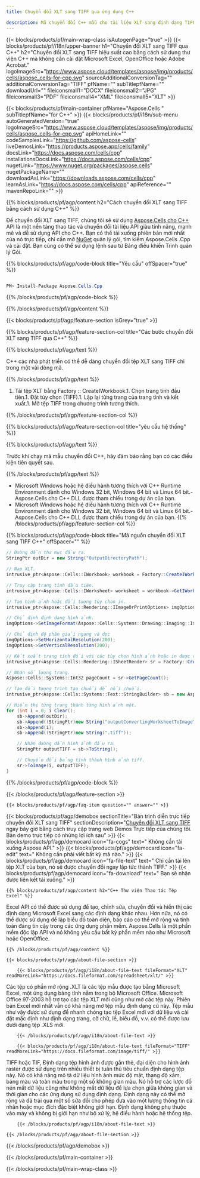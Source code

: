 ```yaml
---
title: Chuyển đổi XLT sang TIFF qua ứng dụng C++ 

description: Mã chuyển đổi C++ mẫu cho tài liệu XLT sang định dạng TIFF. Lập trình viên có thể sử dụng mã nguồn này để chuyển đổi hàng loạt XLT sang TIFF trong bất kỳ Ứng dụng C++ nào.
---
```

{{< blocks/products/pf/main-wrap-class isAutogenPage="true" >}}
{{< blocks/products/pf/i18n/upper-banner h1="Chuyển đổi XLT sang TIFF qua C++" h2="Chuyển đổi XLT sang TIFF hiệu suất cao bằng cách sử dụng thư viện C++ mà không cần cài đặt Microsoft Excel, OpenOffice hoặc Adobe Acrobat." logoImageSrc="https://www.aspose.cloud/templates/aspose/img/products/cells/aspose_cells-for-cpp.svg" sourceAdditionalConversionTag="" additionalConversionTag="TIFF" pfName="" subTitlepfName="" downloadUrl="" fileiconsmall1="DOCX" fileiconsmall2="JPG" fileiconsmall3="PDF" fileiconsmall4="XML" fileiconsmall5="XLT" >}}

{{< blocks/products/pf/main-container pfName="Aspose.Cells " subTitlepfName="for C++" >}}
{{< blocks/products/pf/i18n/sub-menu autoGeneratedVersion="true" logoImageSrc="https://www.aspose.cloud/templates/aspose/img/products/cells/aspose_cells-for-cpp.svg" apiHomeLink="" codeSamplesLink="https://github.com/aspose-cells" liveDemosLink="https://products.aspose.app/cells/family" docsLink="https://docs.aspose.com/cells/cpp" installationsDocsLink="https://docs.aspose.com/cells/cpp" nugetLink="https://www.nuget.org/packages/aspose.cells" nugetPackageName="" downloadAsLink="https://downloads.aspose.com/cells/cpp" learnAsLink="https://docs.aspose.com/cells/cpp" apiReference="" mavenRepoLink="" >}}

{{% blocks/products/pf/agp/content h2="Cách chuyển đổi XLT sang TIFF bằng cách sử dụng C++" %}}

 Để chuyển đổi XLT sang TIFF, chúng tôi sẽ sử dụng
 [Aspose.Cells cho C++](https://products.aspose.com/cells/cpp) 
 API là một nền tảng thao tác và chuyển đổi tài liệu API giàu tính năng, mạnh mẽ và dễ sử dụng API cho C++. Bạn có thể tải xuống phiên bản mới nhất của nó trực tiếp, chỉ cần mở
 [NuGet](https://www.nuget.org/packages/aspose.cells) 
 quản lý gói, tìm kiếm
 Aspose.Cells .Cpp 
 và cài đặt. Bạn cũng có thể sử dụng lệnh sau từ Bảng điều khiển Trình quản lý Gói.

{{% blocks/products/pf/agp/code-block title="Yêu cầu" offSpacer="true" %}}

```cs

PM> Install-Package Aspose.Cells.Cpp


```

{{% /blocks/products/pf/agp/code-block %}}

{{% /blocks/products/pf/agp/content %}}

{{< blocks/products/pf/agp/feature-section isGrey="true" >}}

{{% blocks/products/pf/agp/feature-section-col title="Các bước chuyển đổi XLT sang TIFF qua C++" %}}

{{% blocks/products/pf/agp/text %}}

 C++ các nhà phát triển có thể dễ dàng chuyển đổi tệp XLT sang TIFF chỉ trong một vài dòng mã.

{{% /blocks/products/pf/agp/text %}}

1. Tải tệp XLT bằng Factory :: CreateIWorkbook.1. Chọn trang tính đầu tiên.1. Đặt tùy chọn (TIFF).1. Lặp lại từng trang của trang tính và kết xuất.1. Mở tệp TIFF trong chương trình tương thích.

{{% /blocks/products/pf/agp/feature-section-col %}}

{{% blocks/products/pf/agp/feature-section-col title="yêu cầu hệ thống" %}}

{{% blocks/products/pf/agp/text %}}

 Trước khi chạy mã mẫu chuyển đổi C++, hãy đảm bảo rằng bạn có các điều kiện tiên quyết sau.

{{% /blocks/products/pf/agp/text %}}

- Microsoft Windows hoặc hệ điều hành tương thích với C++ Runtime Environment dành cho Windows 32 bit, Windows 64 bit và Linux 64 bit.- Aspose.Cells cho C++ DLL được tham chiếu trong dự án của bạn.
- Microsoft Windows hoặc hệ điều hành tương thích với C++ Runtime Environment dành cho Windows 32 bit, Windows 64 bit và Linux 64 bit.- Aspose.Cells cho C++ DLL được tham chiếu trong dự án của bạn.
{{% /blocks/products/pf/agp/feature-section-col %}}

{{% blocks/products/pf/agp/code-block title="Mã nguồn chuyển đổi XLT sang TIFF C++" offSpacer="" %}}

```cs
// Đường dẫn thư mục đầu ra.
StringPtr outDir = new String("OutputDirectoryPath");

// Nạp XLT.
intrusive_ptr<Aspose::Cells::IWorkbook> workbook = Factory::CreateIWorkbook(u"sourceFile.xlt");

// Truy cập trang tính đầu tiên.
intrusive_ptr<Aspose::Cells::IWorksheet> worksheet = workbook->GetIWorksheets()->GetObjectByIndex(0);

// Tạo hình ảnh hoặc đối tượng tùy chọn in.
intrusive_ptr<Aspose::Cells::Rendering::IImageOrPrintOptions> imgOptions = Factory::CreateIImageOrPrintOptions();

// Chỉ định định dạng hình ảnh.
imgOptions->SetImageFormat(Aspose::Cells::Systems::Drawing::Imaging::ImageFormat::GetTiff());

// Chỉ định độ phân giải ngang và dọc
imgOptions->SetHorizontalResolution(200);
imgOptions->SetVerticalResolution(200);

// Kết xuất trang tính đối với các tùy chọn hình ảnh hoặc in được chỉ định.
intrusive_ptr<Aspose::Cells::Rendering::ISheetRender> sr = Factory::CreateISheetRender(worksheet, imgOptions);

// Nhận số lượng trang.
Aspose::Cells::Systems::Int32 pageCount = sr->GetPageCount();

// Tạo đối tượng trình tạo chuỗi để nối chuỗi.
intrusive_ptr<Aspose::Cells::Systems::Text::StringBuilder> sb = new Aspose::Cells::Systems::Text::StringBuilder();

// Hiển thị từng trang thành từng hình ảnh một.
for (int i = 0; i Clear();
	sb->Append(outDir);
	sb->Append((StringPtr)new String("outputConvertingWorksheetToImageTIFF_"));
	sb->Append(i);
	sb->Append((StringPtr)new String(".tiff"));

	// Nhận đường dẫn hình ảnh đầu ra.
	StringPtr outputTIFF = sb->ToString();

	// Chuyển đổi bảng tính thành hình ảnh tiff.
	sr->ToImage(i, outputTIFF);
}


```

{{% /blocks/products/pf/agp/code-block %}}

{{< /blocks/products/pf/agp/feature-section >}}

    {{< blocks/products/pf/agp/faq-item question="" answer="" >}}
 

<!-- aboutfile Starts -->

{{< blocks/products/pf/agp/demobox sectionTitle="Bản trình diễn trực tiếp chuyển đổi XLT sang TIFF" sectionDescription="[Chuyển đổi XLT sang TIFF](https://products.aspose.app/cells/conversion/xlt-to-tiff) ngay bây giờ bằng cách truy cập trang web Demos Trực tiếp của chúng tôi. Bản demo trực tiếp có những lợi ích sau" >}}
        {{< blocks/products/pf/agp/democard icon="fa-cogs" text=" Không cần tải xuống Aspose API." >}}
        {{< blocks/products/pf/agp/democard icon="fa-edit" text=" Không cần phải viết bất kỳ mã nào." >}}
        {{< blocks/products/pf/agp/democard icon="fa-file-text" text=" Chỉ cần tải lên tệp XLT của bạn, nó sẽ được chuyển đổi ngay lập tức thành TIFF." >}}
        {{< blocks/products/pf/agp/democard icon="fa-download" text=" Bạn sẽ nhận được liên kết tải xuống." >}}

    {{% blocks/products/pf/agp/content h2="C++ Thư viện Thao tác Tệp Excel" %}}

 Excel API có thể được sử dụng để tạo, chỉnh sửa, chuyển đổi và hiển thị các định dạng Microsoft Excel sang các định dạng khác nhau. Hơn nữa, nó có thể được sử dụng để lập biểu đồ toàn diện, báo cáo có thể mở rộng và tính toán đáng tin cậy trong các ứng dụng phần mềm. Aspose.Cells là một phần mềm độc lập API và nó không yêu cầu bất kỳ phần mềm nào như Microsoft hoặc OpenOffice.  



    {{% /blocks/products/pf/agp/content %}}

    {{< blocks/products/pf/agp/about-file-section >}}

        {{< blocks/products/pf/agp/i18n/about-file-text fileFormat="XLT" readMoreLink="https://docs.fileformat.com/spreadsheet/xlt/" >}}

Các tệp có phần mở rộng .XLT là các tệp mẫu được tạo bằng Microsoft Excel, một ứng dụng bảng tính nằm trong bộ Microsoft Office. Microsoft Office 97-2003 hỗ trợ tạo các tệp XLT mới cũng như mở các tệp này. Phiên bản Excel mới nhất vẫn có khả năng mở tệp mẫu định dạng cũ này. Tệp mẫu như vậy được sử dụng để nhanh chóng tạo tệp Excel mới với dữ liệu và cài đặt mặc định như định dạng trang, cỡ chữ, lề, biểu đồ, v.v. có thể được lưu dưới dạng tệp .XLS mới.

        {{< /blocks/products/pf/agp/i18n/about-file-text >}}

        {{< blocks/products/pf/agp/i18n/about-file-text fileFormat="TIFF" readMoreLink="https://docs.fileformat.com/image/tiff/" >}}

TIFF hoặc TIF, Định dạng tệp hình ảnh được gắn thẻ, đại diện cho hình ảnh raster được sử dụng trên nhiều thiết bị tuân thủ tiêu chuẩn định dạng tệp này. Nó có khả năng mô tả dữ liệu hình ảnh mức độ mật, thang độ xám, bảng màu và toàn màu trong một số không gian màu. Nó hỗ trợ các lược đồ nén mất dữ liệu cũng như không mất dữ liệu để lựa chọn giữa không gian và thời gian cho các ứng dụng sử dụng định dạng. Định dạng này có thể mở rộng và đã trải qua một số sửa đổi cho phép đưa vào một lượng thông tin cá nhân hoặc mục đích đặc biệt không giới hạn. Định dạng không phụ thuộc vào máy và không bị giới hạn như bộ xử lý, hệ điều hành hoặc hệ thống tệp.

        {{< /blocks/products/pf/agp/i18n/about-file-text >}}

    {{< /blocks/products/pf/agp/about-file-section >}}

{{< /blocks/products/pf/agp/demobox >}}

<!-- aboutfile Ends -->



{{< /blocks/products/pf/main-container >}}
    
{{< /blocks/products/pf/main-wrap-class >}}
